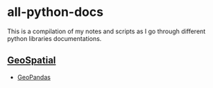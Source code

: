 # all-python-docs
This is a compilation of my notes and scripts as I go through different python libraries documentations.

## [GeoSpatial](https://github.com/andersy005/all-python-docs/tree/master/Geospatial)
- [GeoPandas](https://github.com/andersy005/all-python-docs/tree/master/Geospatial/GeoPandas)
